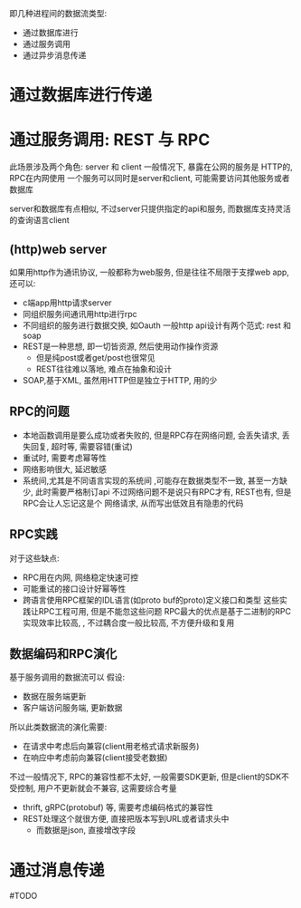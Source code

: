 即几种进程间的数据流类型:
- 通过数据库进行
- 通过服务调用
- 通过异步消息传递
# 通过数据库进行传递

# 通过服务调用: REST 与 RPC
此场景涉及两个角色: server 和 client
一般情况下, 暴露在公网的服务是 HTTP的, RPC在内网使用
一个服务可以同时是server和client, 可能需要访问其他服务或者数据库

server和数据库有点相似, 不过server只提供指定的api和服务, 而数据库支持灵活的查询语言client

## (http)web server
如果用http作为通讯协议, 一般都称为web服务, 但是往往不局限于支撑web app, 还可以:
- c端app用http请求server
- 同组织服务间通讯用http进行rpc
- 不同组织的服务进行数据交换, 如Oauth
一般http api设计有两个范式: rest 和soap
- REST是一种思想, 即一切皆资源, 然后使用动作操作资源
	-  但是纯post或者get/post也很常见
	- REST往往难以落地, 难点在抽象和设计
- SOAP,基于XML, 虽然用HTTP但是独立于HTTP, 用的少
## RPC的问题
- 本地函数调用是要么成功或者失败的, 但是RPC存在网络问题, 会丢失请求, 丢失回复, 超时等, 需要容错(重试)
- 重试时, 需要考虑幂等性
- 网络影响很大, 延迟敏感
- 系统间,尤其是不同语言实现的系统间 ,可能存在数据类型不一致, 甚至一方缺少, 此时需要严格制订api
不过网络问题不是说只有RPC才有, REST也有, 但是RPC会让人忘记这是个 网络请求, 从而写出低效且有隐患的代码

## RPC实践
对于这些缺点:
- RPC用在内网, 网络稳定快速可控
- 可能重试的接口设计好幂等性
- 跨语言使用RPC框架的IDL语言(如proto buf的proto)定义接口和类型
这些实践让RPC工程可用, 但是不能忽这些问题
RPC最大的优点是基于二进制的RPC实现效率比较高, , 不过耦合度一般比较高, 不方便升级和复用

## 数据编码和RPC演化

基于服务调用的数据流可以 假设:
- 数据在服务端更新
- 客户端访问服务端, 更新数据

所以此类数据流的演化需要:
- 在请求中考虑后向兼容(client用老格式请求新服务)
- 在响应中考虑前向兼容(client接受老数据)

不过一般情况下, RPC的兼容性都不太好, 一般需要SDK更新, 但是client的SDK不受控制, 用户不更新就会不兼容, 这需要综合考量

- thrift, gRPC(protobuf) 等, 需要考虑编码格式的兼容性
- REST处理这个就很方便, 直接把版本写到URL或者请求头中
	- 而数据是json, 直接增改字段
# 通过消息传递
#TODO 